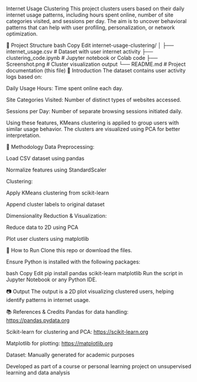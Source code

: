  Internet Usage Clustering
This project clusters users based on their daily internet usage patterns, including hours spent online, number of site categories visited, and sessions per day. The aim is to uncover behavioral patterns that can help with user profiling, personalization, or network optimization.

📌 Project Structure
bash
Copy
Edit
internet-usage-clustering/
│
├── internet_usage.csv            # Dataset with user internet activity
├── clustering_code.ipynb         # Jupyter notebook or Colab code
├── Screenshot.png                # Cluster visualization output
└── README.md                     # Project documentation (this file)
📖 Introduction
The dataset contains user activity logs based on:

Daily Usage Hours: Time spent online each day.

Site Categories Visited: Number of distinct types of websites accessed.

Sessions per Day: Number of separate browsing sessions initiated daily.

Using these features, KMeans clustering is applied to group users with similar usage behavior. The clusters are visualized using PCA for better interpretation.

🧠 Methodology
Data Preprocessing:

Load CSV dataset using pandas

Normalize features using StandardScaler

Clustering:

Apply KMeans clustering from scikit-learn

Append cluster labels to original dataset

Dimensionality Reduction & Visualization:

Reduce data to 2D using PCA

Plot user clusters using matplotlib

🧾 How to Run
Clone this repo or download the files.

Ensure Python is installed with the following packages:

bash
Copy
Edit
pip install pandas scikit-learn matplotlib
Run the script in Jupyter Notebook or any Python IDE.

📷 Output
The output is a 2D plot visualizing clustered users, helping identify patterns in internet usage.


📚 References & Credits
Pandas for data handling: https://pandas.pydata.org

Scikit-learn for clustering and PCA: https://scikit-learn.org

Matplotlib for plotting: https://matplotlib.org

Dataset: Manually generated for academic purposes

Developed as part of a course or personal learning project on unsupervised learning and data analysis

